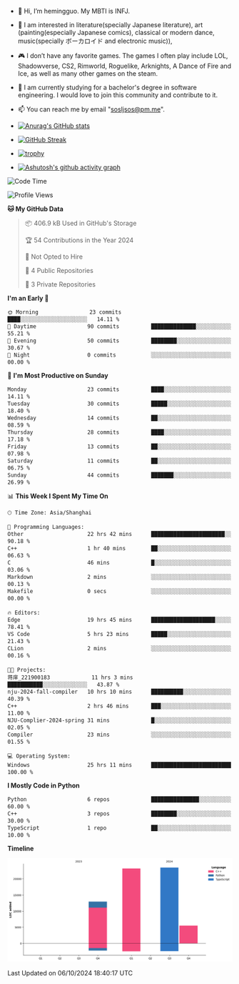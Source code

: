 - 👋 Hi, I’m hemingguo. My MBTI is INFJ.
- 🎨 I am interested in literature(specially Japanese literature), art (painting(especially Japanese comics), classical or modern dance, music(specially ボーカロイド and electronic music)),
- 🎮 I don’t have any favorite games. The games I often play include LOL, Shadowverse, CS2, Rimworld, Roguelike, Arknights, A Dance of Fire and Ice, as well as many other games on the steam.
- 🌱 I am currently studying for a bachelor's degree in software engineering. I would love to join this community and contribute to it.

- 📫 You can reach me by email "sosljsos@pm.me".


- [![Anurag's GitHub stats](https://github-readme-stats.vercel.app/api?username=hemingguo&show_icons=true&count_private=true&theme=aura&hide_border=true&icon_color=FF4500&text_color=76EE00)](https://github.com/anuraghazra/github-readme-stats)
  
- [![GitHub Streak](https://github-readme-streak-stats.herokuapp.com/?user=hemingguo&hide_border=true&theme=tokyonight)](https://git.io/streak-stats)
  
- [![trophy](https://github-profile-trophy.vercel.app/?username=hemingguo&theme=dracula)](https://github.com/ryo-ma/github-profile-trophy)
- [![Ashutosh's github activity graph](https://github-readme-activity-graph.vercel.app/graph?username=hemingguo&theme=tokyo-night&hide_border=true)](https://github.com/ashutosh00710/github-readme-activity-graph)
<!--START_SECTION:waka-->
![Code Time](http://img.shields.io/badge/Code%20Time-1%2C380%20hrs%2014%20mins-blue)

![Profile Views](http://img.shields.io/badge/Profile%20Views-0-blue)

**🐱 My GitHub Data** 

> 📦 406.9 kB Used in GitHub's Storage 
 > 
> 🏆 54 Contributions in the Year 2024
 > 
> 🚫 Not Opted to Hire
 > 
> 📜 4 Public Repositories 
 > 
> 🔑 3 Private Repositories 
 > 
**I'm an Early 🐤** 

```text
🌞 Morning                23 commits          ████░░░░░░░░░░░░░░░░░░░░░   14.11 % 
🌆 Daytime                90 commits          ██████████████░░░░░░░░░░░   55.21 % 
🌃 Evening                50 commits          ████████░░░░░░░░░░░░░░░░░   30.67 % 
🌙 Night                  0 commits           ░░░░░░░░░░░░░░░░░░░░░░░░░   00.00 % 
```
📅 **I'm Most Productive on Sunday** 

```text
Monday                   23 commits          ████░░░░░░░░░░░░░░░░░░░░░   14.11 % 
Tuesday                  30 commits          █████░░░░░░░░░░░░░░░░░░░░   18.40 % 
Wednesday                14 commits          ██░░░░░░░░░░░░░░░░░░░░░░░   08.59 % 
Thursday                 28 commits          ████░░░░░░░░░░░░░░░░░░░░░   17.18 % 
Friday                   13 commits          ██░░░░░░░░░░░░░░░░░░░░░░░   07.98 % 
Saturday                 11 commits          ██░░░░░░░░░░░░░░░░░░░░░░░   06.75 % 
Sunday                   44 commits          ███████░░░░░░░░░░░░░░░░░░   26.99 % 
```


📊 **This Week I Spent My Time On** 

```text
🕑︎ Time Zone: Asia/Shanghai

💬 Programming Languages: 
Other                    22 hrs 42 mins      ███████████████████████░░   90.18 % 
C++                      1 hr 40 mins        ██░░░░░░░░░░░░░░░░░░░░░░░   06.63 % 
C                        46 mins             █░░░░░░░░░░░░░░░░░░░░░░░░   03.06 % 
Markdown                 2 mins              ░░░░░░░░░░░░░░░░░░░░░░░░░   00.13 % 
Makefile                 0 secs              ░░░░░░░░░░░░░░░░░░░░░░░░░   00.00 % 

🔥 Editors: 
Edge                     19 hrs 45 mins      ████████████████████░░░░░   78.41 % 
VS Code                  5 hrs 23 mins       █████░░░░░░░░░░░░░░░░░░░░   21.43 % 
CLion                    2 mins              ░░░░░░░░░░░░░░░░░░░░░░░░░   00.16 % 

🐱‍💻 Projects: 
蒋庠_221900183             11 hrs 3 mins       ███████████░░░░░░░░░░░░░░   43.87 % 
nju-2024-fall-compiler   10 hrs 10 mins      ██████████░░░░░░░░░░░░░░░   40.39 % 
C++                      2 hrs 46 mins       ███░░░░░░░░░░░░░░░░░░░░░░   11.00 % 
NJU-Complier-2024-spring 31 mins             █░░░░░░░░░░░░░░░░░░░░░░░░   02.05 % 
Compiler                 23 mins             ░░░░░░░░░░░░░░░░░░░░░░░░░   01.55 % 

💻 Operating System: 
Windows                  25 hrs 11 mins      █████████████████████████   100.00 % 
```

**I Mostly Code in Python** 

```text
Python                   6 repos             ███████████████░░░░░░░░░░   60.00 % 
C++                      3 repos             ████████░░░░░░░░░░░░░░░░░   30.00 % 
TypeScript               1 repo              ██░░░░░░░░░░░░░░░░░░░░░░░   10.00 % 
```



**Timeline**

![Lines of Code chart](https://raw.githubusercontent.com/hemingguo/hemingguo/main/assets/bar_graph.png)


 Last Updated on 06/10/2024 18:40:17 UTC
<!--END_SECTION:waka-->
<!---
hemingguo/hemingguo is a ✨ special ✨ repository because its `README.md` (this file) appears on your GitHub profile.
You can click the Preview link to take a look at your changes.
--->
